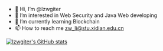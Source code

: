 - 👋 Hi, I’m @lzwgiter
- 👀 I’m interested in Web Security and Java Web developing
- 🌱 I’m currently learning Blockchain
- 📫 How to reach me zw_li@stu.xidian.edu.cn

[![lzwgiter's GitHub stats](https://github-readme-stats.vercel.app/api?username=lzwgiter)](https://github.com/anuraghazra/github-readme-stats)
<!---
lzwgiter/lzwgiter is a ✨ special ✨ repository because its `README.md` (this file) appears on your GitHub profile.
You can click the Preview link to take a look at your changes.
--->
